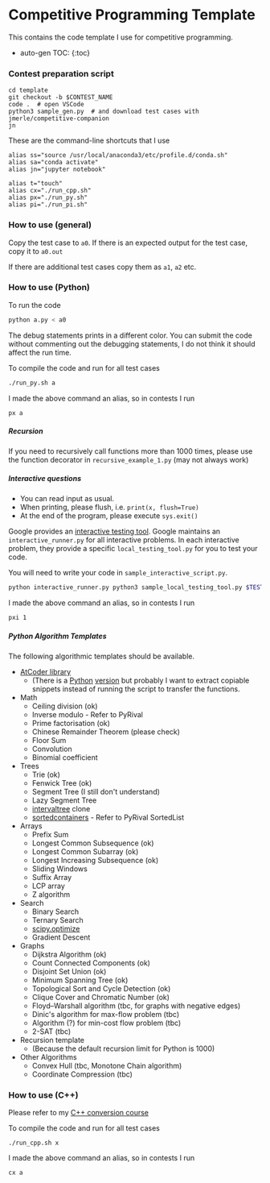 # Competitive Programming Template

This contains the code template I use for competitive programming.

* auto-gen TOC:
{:toc}


### Contest preparation script

```
cd template
git checkout -b $CONTEST_NAME
code .  # open VSCode
python3 sample_gen.py  # and download test cases with jmerle/competitive-companion
jn
```

These are the command-line shortcuts that I use

```
alias ss="source /usr/local/anaconda3/etc/profile.d/conda.sh"
alias sa="conda activate"
alias jn="jupyter notebook"

alias t="touch"
alias cx="./run_cpp.sh"
alias px="./run_py.sh"
alias pi="./run_pi.sh"
```



### How to use (general)

Copy the test case to `a0`. If there is an expected output for the test case, copy it to `a0.out`

If there are additional test cases copy them as `a1`, `a2` etc.




### How to use (Python)

To run the code

````bash
python a.py < a0
````

The debug statements prints in a different color.
You can submit the code without commenting out the debugging statements, I do not think it should affect the run time.

To compile the code and run for all test cases

```bash
./run_py.sh a
```

I made the above command an alias, so in contests I run

```bash
px a
```



##### Recursion

If you need to recursively call functions more than 1000 times, please use the function decorator in `recursive_example_1.py` (may not always work)



##### Interactive questions

- You can read input as usual.
- When printing, please flush, i.e. `print(x, flush=True)`
- At the end of the program, please execute `sys.exit()`



Google provides an [interactive testing tool](https://codingcompetitions.withgoogle.com/codejam/faq#interactive-problems). Google maintains an `interactive_runner.py` for all interactive problems. In each interactive problem, they provide a specific `local_testing_tool.py` for you to test your code.

You will need to write your code in `sample_interactive_script.py`.

```bash
python interactive_runner.py python3 sample_local_testing_tool.py $TEST_CASE -- python3 sample_interactive_script.py
```

I made the above command an alias, so in contests I run

```bash
pxi 1
```





##### Python Algorithm Templates
The following algorithmic templates should be available.

- [AtCoder library](https://atcoder.github.io/ac-library/master/document_en/)
  - (There is a [Python](https://github.com/not522/ac-library-python) [version](https://github.com/Mitarushi/ACL-Python) but probably I want to extract copiable snippets instead of running the script to transfer the functions.
- Math
  - Ceiling division (ok)
  - Inverse modulo - Refer to PyRival
  - Prime factorisation (ok)
  - Chinese Remainder Theorem (please check)
  - Floor Sum
  - Convolution
  - Binomial coefficient
- Trees
  - Trie (ok)
  - Fenwick Tree (ok)
  - Segment Tree (I still don't understand)
  - Lazy Segment Tree
  - [intervaltree](https://github.com/chaimleib/intervaltree) clone
  - [sortedcontainers](https://github.com/grantjenks/python-sortedcontainers) - Refer to PyRival SortedList
- Arrays
  - Prefix Sum
  - Longest Common Subsequence (ok)
  - Longest Common Subarray (ok)
  - Longest Increasing Subsequence (ok)
  - Sliding Windows
  - Suffix Array
  - LCP array
  - Z algorithm
- Search
  - Binary Search
  - Ternary Search
  - [scipy.optimize](https://docs.scipy.org/doc/scipy/reference/optimize.html)
  - Gradient Descent
- Graphs
  - Dijkstra Algorithm (ok)
  - Count Connected Components (ok)
  - Disjoint Set Union (ok)
  - Minimum Spanning Tree (ok)
  - Topological Sort and Cycle Detection (ok)
  - Clique Cover and Chromatic Number (ok)
  - Floyd–Warshall algorithm (tbc, for graphs with negative edges)
  - Dinic's algorithm for max-flow problem (tbc)
  - Algorithm (?) for min-cost flow problem (tbc)
  - 2-SAT (tbc)
- Recursion template
  - (Because the default recursion limit for Python is 1000)
- Other Algorithms
  - Convex Hull (tbc, Monotone Chain algorithm)
  - Coordinate Compression (tbc)




### How to use (C++)

Please refer to my [C++ conversion course](../docs/cpp_conversion_course.md)

To compile the code and run for all test cases

```
./run_cpp.sh x
```

I made the above command an alias, so in contests I run

```bash
cx a
```
